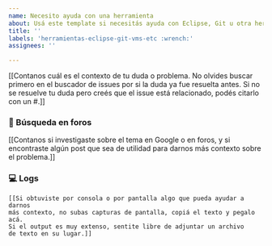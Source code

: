 ```yaml
---
name: Necesito ayuda con una herramienta
about: Usá este template si necesitás ayuda con Eclipse, Git u otra herramienta.
title: ''
labels: 'herramientas-eclipse-git-vms-etc :wrench:'
assignees: ''

---
```


[[Contanos cuál es el contexto de tu duda o problema. No olvides buscar primero en el buscador de issues por si la duda ya fue resuelta antes. Si no se resuelve tu duda pero creés que el issue está relacionado, podés citarlo con un #.]]

### 🔎 Búsqueda en foros
[[Contanos si investigaste sobre el tema en Google o en foros, y si encontraste algún post que sea de utilidad para darnos más contexto sobre el problema.]]

### :computer: Logs
```
[[Si obtuviste por consola o por pantalla algo que pueda ayudar a darnos 
más contexto, no subas capturas de pantalla, copiá el texto y pegalo acá. 
Si el output es muy extenso, sentite libre de adjuntar un archivo 
de texto en su lugar.]]
```
